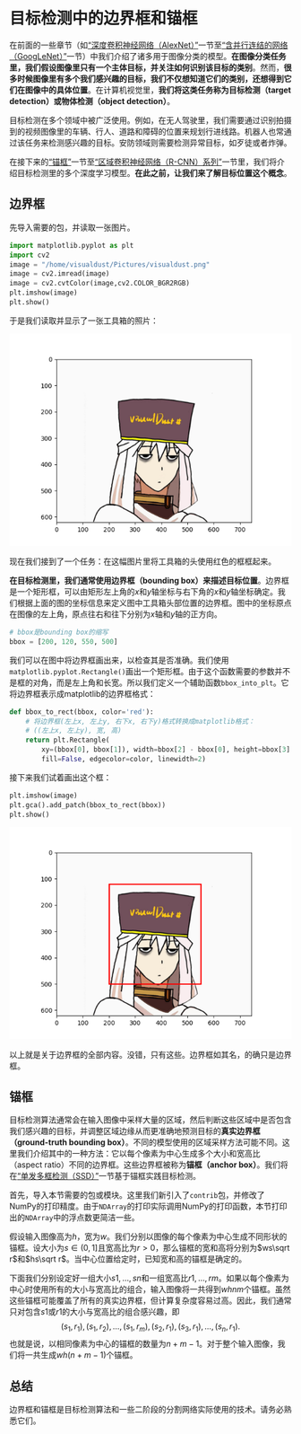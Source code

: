 # 目标检测中的边界框和锚框

在前面的一些章节（如[“深度卷积神经网络（AlexNet）”](https://zh.d2l.ai/chapter_convolutional-neural-networks/alexnet.html)一节至[“含并行连结的网络（GoogLeNet）”](https://zh.d2l.ai/chapter_convolutional-neural-networks/googlenet.html)一节）中我们介绍了诸多用于图像分类的模型。**在图像分类任务里，我们假设图像里只有一个主体目标，并关注如何识别该目标的类别**。然而，**很多时候图像里有多个我们感兴趣的目标，我们不仅想知道它们的类别，还想得到它们在图像中的具体位置**。在计算机视觉里，**我们将这类任务称为目标检测（target detection）或物体检测（object detection）**。

目标检测在多个领域中被广泛使用。例如，在无人驾驶里，我们需要通过识别拍摄到的视频图像里的车辆、行人、道路和障碍的位置来规划行进线路。机器人也常通过该任务来检测感兴趣的目标。安防领域则需要检测异常目标，如歹徒或者炸弹。

在接下来的[“锚框”](https://zh.d2l.ai/chapter_computer-vision/anchor.html)一节至[“区域卷积神经网络（R-CNN）系列”](https://zh.d2l.ai/chapter_computer-vision/rcnn.html)一节里，我们将介绍目标检测里的多个深度学习模型。**在此之前，让我们来了解目标位置这个概念**。

## 边界框

先导入需要的包，并读取一张图片。

```python
import matplotlib.pyplot as plt
import cv2
image = "/home/visualdust/Pictures/visualdust.png"
image = cv2.imread(image)
image = cv2.cvtColor(image,cv2.COLOR_BGR2RGB)
plt.imshow(image)
plt.show()
```

于是我们读取并显示了一张工具箱的照片：

![image-20210415213952092](./src/bounding-box-and-anchors/image-20210415213952092.png)

现在我们接到了一个任务：在这幅图片里将工具箱的头使用红色的框框起来。

**在目标检测里，我们通常使用边界框（bounding box）来描述目标位置**。边界框是一个矩形框，可以由矩形左上角的$x$和$y$轴坐标与右下角的$x$和$y$轴坐标确定。我们根据上面的图的坐标信息来定义图中工具箱头部位置的边界框。图中的坐标原点在图像的左上角，原点往右和往下分别为$x$轴和$y$轴的正方向。

```python
# bbox是bounding box的缩写
bbox = [200, 120, 550, 500]
```

我们可以在图中将边界框画出来，以检查其是否准确。我们使用`matplotlib.pyplot.Rectangle()`画出一个矩形框。由于这个函数需要的参数并不是框的对角，而是左上角和长宽。所以我们定义一个辅助函数`bbox_into_plt`。它将边界框表示成matplotlib的边界框格式：

```python
def bbox_to_rect(bbox, color='red'):
    # 将边界框(左上x, 左上y, 右下x, 右下y)格式转换成matplotlib格式：
    # ((左上x, 左上y), 宽, 高)
    return plt.Rectangle(
        xy=(bbox[0], bbox[1]), width=bbox[2] - bbox[0], height=bbox[3] - bbox[1],
        fill=False, edgecolor=color, linewidth=2)
```

接下来我们试着画出这个框：

```python
plt.imshow(image)
plt.gca().add_patch(bbox_to_rect(bbox))
plt.show()
```

![image-20210415215628851](./src/bounding-box-and-anchors/image-20210415215628851.png)

以上就是关于边界框的全部内容。没错，只有这些。边界框如其名，的确只是边界框。



## 锚框

目标检测算法通常会在输入图像中采样大量的区域，然后判断这些区域中是否包含我们感兴趣的目标，并调整区域边缘从而更准确地预测目标的**真实边界框（ground-truth bounding box）**。不同的模型使用的区域采样方法可能不同。这里我们介绍其中的一种方法：它以每个像素为中心生成多个大小和宽高比（aspect ratio）不同的边界框。这些边界框被称为**锚框（anchor box）**。我们将在[“单发多框检测（SSD）”](https://zh.d2l.ai/chapter_computer-vision/ssd.html)一节基于锚框实践目标检测。

首先，导入本节需要的包或模块。这里我们新引入了`contrib`包，并修改了NumPy的打印精度。由于`NDArray`的打印实际调用NumPy的打印函数，本节打印出的`NDArray`中的浮点数更简洁一些。

假设输入图像高为$h$，宽为$w$。我们分别以图像的每个像素为中心生成不同形状的锚框。设大小为$s\in(0,1]$且宽高比为$r>0$，那么锚框的宽和高将分别为$ws\sqrt r$和$hs\sqrt r$。当中心位置给定时，已知宽和高的锚框是确定的。

下面我们分别设定好一组大小$s1,…,sn$和一组宽高比$r1,…,rm$。如果以每个像素为中心时使用所有的大小与宽高比的组合，输入图像将一共得到$whnm$个锚框。虽然这些锚框可能覆盖了所有的真实边界框，但计算复杂度容易过高。因此，我们通常只对包含$s1$或$r1$的大小与宽高比的组合感兴趣，即
$$
(s_1, r_1), (s_1, r_2), \ldots, (s_1, r_m), (s_2, r_1), (s_3, r_1), \ldots, (s_n, r_1).
$$
也就是说，以相同像素为中心的锚框的数量为$n+m−1$。对于整个输入图像，我们将一共生成$wh(n+m−1)$个锚框。



## 总结

边界框和锚框是目标检测算法和一些二阶段的分割网络实际使用的技术。请务必熟悉它们。